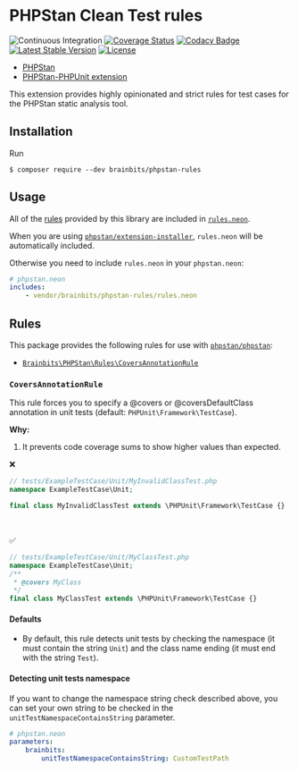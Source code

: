 # PHPStan Clean Test rules

![Continuous Integration](https://github.com/brainbits/phpstan-rules/workflows/continuous-integration/badge.svg?event=push)
[![Coverage Status](https://coveralls.io/repos/github/brainbits/phpstan-rules/badge.svg?branch=master)](https://coveralls.io/github/brainbits/phpstan-rules?branch=master)
[![Codacy Badge](https://api.codacy.com/project/badge/Grade/881bcaeeaa2a45f59b0a77680f15fafe)](https://www.codacy.com/manual/brainbits/phpstan-rules?utm_source=github.com&amp;utm_medium=referral&amp;utm_content=brainbits/phpstan-rules&amp;utm_campaign=Badge_Grade)
[![Latest Stable Version](https://poser.pugx.org/brainbits/phpstan-rules/version)](https://packagist.org/packages/brainbits/phpstan-rules)
[![License](https://poser.pugx.org/brainbits/phpstan-rules/license)](https://packagist.org/packages/brainbits/phpstan-rules)

-   [PHPStan](https://github.com/phpstan/phpstan)
-   [PHPStan-PHPUnit extension](https://github.com/phpstan/phpstan-phpunit)

This extension provides highly opinionated and strict rules for test cases for the PHPStan static analysis tool.

## Installation

Run

```shell
$ composer require --dev brainbits/phpstan-rules
```

## Usage

All of the [rules](https://github.com/brainbits/phpstan-rules#rules) provided by this library are included in [`rules.neon`](rules.neon).

When you are using [`phpstan/extension-installer`](https://github.com/phpstan/extension-installer), `rules.neon` will be automatically included.

Otherwise you need to include `rules.neon` in your `phpstan.neon`:

```yaml
# phpstan.neon
includes:
    - vendor/brainbits/phpstan-rules/rules.neon
```

## Rules

This package provides the following rules for use with [`phpstan/phpstan`](https://github.com/phpstan/phpstan):
-   [`Brainbits\PHPStan\Rules\CoversAnnotationRule`](#coversannotationrule)

### `CoversAnnotationRule`

This rule forces you to specify a @covers or @coversDefaultClass annotation in unit tests (default: `PHPUnit\Framework\TestCase`).

**Why:**
1. It prevents code coverage sums to show higher values than expected. 

:x:

```php
// tests/ExampleTestCase/Unit/MyInvalidClassTest.php
namespace ExampleTestCase\Unit;

final class MyInvalidClassTest extends \PHPUnit\Framework\TestCase {}
```
<br />

:white_check_mark:

```php
// tests/ExampleTestCase/Unit/MyClassTest.php
namespace ExampleTestCase\Unit;
/**
 * @covers MyClass
 */
final class MyClassTest extends \PHPUnit\Framework\TestCase {}
```

#### Defaults

-   By default, this rule detects unit tests by checking the namespace (it must contain the string `Unit`) and the class name ending (it must end with the string `Test`).

#### Detecting unit tests namespace
If you want to change the namespace string check described above, you can set your own string to be checked in the `unitTestNamespaceContainsString` parameter.

```yaml
# phpstan.neon
parameters:
    brainbits:
        unitTestNamespaceContainsString: CustomTestPath
```
